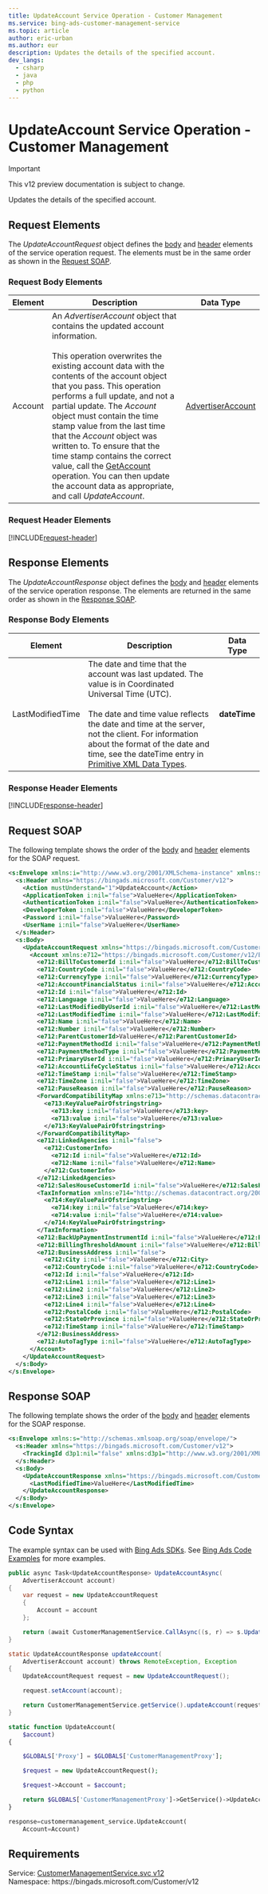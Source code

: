 ```yaml
---
title: UpdateAccount Service Operation - Customer Management
ms.service: bing-ads-customer-management-service
ms.topic: article
author: eric-urban
ms.author: eur
description: Updates the details of the specified account.
dev_langs: 
  - csharp
  - java
  - php
  - python
---
```

# UpdateAccount Service Operation - Customer Management

> [!IMPORTANT]
> This v12 preview documentation is subject to change.

Updates the details of the specified account.

## <a name="request"></a>Request Elements
The *UpdateAccountRequest* object defines the [body](#request-body) and [header](#request-header) elements of the service operation request. The elements must be in the same order as shown in the [Request SOAP](#request-soap). 

### <a name="request-body"></a>Request Body Elements

|Element|Description|Data Type|
|-----------|---------------|-------------|
|<a name="account"></a>Account|An *AdvertiserAccount* object that contains the updated account information.<br /><br />This operation overwrites the existing account data with the contents of the account object that you pass. This operation performs a full update, and not a partial update. The *Account* object must contain the time stamp value from the last time that the *Account* object was written to. To ensure that the time stamp contains the correct value, call the [GetAccount](../customer-management-service/getaccount.md) operation. You can then update the account data as appropriate, and call *UpdateAccount*.|[AdvertiserAccount](advertiseraccount.md)|

### <a name="request-header"></a>Request Header Elements
[!INCLUDE[request-header](./includes/request-header.md)]

## <a name="response"></a>Response Elements
The *UpdateAccountResponse* object defines the [body](#response-body) and [header](#response-header) elements of the service operation response. The elements are returned in the same order as shown in the [Response SOAP](#response-soap).

### <a name="response-body"></a>Response Body Elements

|Element|Description|Data Type|
|-----------|---------------|-------------|
|<a name="lastmodifiedtime"></a>LastModifiedTime|The date and time that the account was last updated. The value is in Coordinated Universal Time (UTC).<br/><br/> The date and time value reflects the date and time at the server, not the client. For information about the format of the date and time, see the dateTime entry in [Primitive XML Data Types](https://go.microsoft.com/fwlink/?linkid=859198).|**dateTime**|

### <a name="response-header"></a>Response Header Elements
[!INCLUDE[response-header](./includes/response-header.md)]

## <a name="request-soap"></a>Request SOAP
The following template shows the order of the [body](#request-body) and [header](#request-header) elements for the SOAP request.

```xml
<s:Envelope xmlns:i="http://www.w3.org/2001/XMLSchema-instance" xmlns:s="http://schemas.xmlsoap.org/soap/envelope/">
  <s:Header xmlns="https://bingads.microsoft.com/Customer/v12">
    <Action mustUnderstand="1">UpdateAccount</Action>
    <ApplicationToken i:nil="false">ValueHere</ApplicationToken>
    <AuthenticationToken i:nil="false">ValueHere</AuthenticationToken>
    <DeveloperToken i:nil="false">ValueHere</DeveloperToken>
    <Password i:nil="false">ValueHere</Password>
    <UserName i:nil="false">ValueHere</UserName>
  </s:Header>
  <s:Body>
    <UpdateAccountRequest xmlns="https://bingads.microsoft.com/Customer/v12">
      <Account xmlns:e712="https://bingads.microsoft.com/Customer/v12/Entities" i:nil="false">
        <e712:BillToCustomerId i:nil="false">ValueHere</e712:BillToCustomerId>
        <e712:CountryCode i:nil="false">ValueHere</e712:CountryCode>
        <e712:CurrencyType i:nil="false">ValueHere</e712:CurrencyType>
        <e712:AccountFinancialStatus i:nil="false">ValueHere</e712:AccountFinancialStatus>
        <e712:Id i:nil="false">ValueHere</e712:Id>
        <e712:Language i:nil="false">ValueHere</e712:Language>
        <e712:LastModifiedByUserId i:nil="false">ValueHere</e712:LastModifiedByUserId>
        <e712:LastModifiedTime i:nil="false">ValueHere</e712:LastModifiedTime>
        <e712:Name i:nil="false">ValueHere</e712:Name>
        <e712:Number i:nil="false">ValueHere</e712:Number>
        <e712:ParentCustomerId>ValueHere</e712:ParentCustomerId>
        <e712:PaymentMethodId i:nil="false">ValueHere</e712:PaymentMethodId>
        <e712:PaymentMethodType i:nil="false">ValueHere</e712:PaymentMethodType>
        <e712:PrimaryUserId i:nil="false">ValueHere</e712:PrimaryUserId>
        <e712:AccountLifeCycleStatus i:nil="false">ValueHere</e712:AccountLifeCycleStatus>
        <e712:TimeStamp i:nil="false">ValueHere</e712:TimeStamp>
        <e712:TimeZone i:nil="false">ValueHere</e712:TimeZone>
        <e712:PauseReason i:nil="false">ValueHere</e712:PauseReason>
        <ForwardCompatibilityMap xmlns:e713="http://schemas.datacontract.org/2004/07/System.Collections.Generic" i:nil="false">
          <e713:KeyValuePairOfstringstring>
            <e713:key i:nil="false">ValueHere</e713:key>
            <e713:value i:nil="false">ValueHere</e713:value>
          </e713:KeyValuePairOfstringstring>
        </ForwardCompatibilityMap>
        <e712:LinkedAgencies i:nil="false">
          <e712:CustomerInfo>
            <e712:Id i:nil="false">ValueHere</e712:Id>
            <e712:Name i:nil="false">ValueHere</e712:Name>
          </e712:CustomerInfo>
        </e712:LinkedAgencies>
        <e712:SalesHouseCustomerId i:nil="false">ValueHere</e712:SalesHouseCustomerId>
        <TaxInformation xmlns:e714="http://schemas.datacontract.org/2004/07/System.Collections.Generic" i:nil="false">
          <e714:KeyValuePairOfstringstring>
            <e714:key i:nil="false">ValueHere</e714:key>
            <e714:value i:nil="false">ValueHere</e714:value>
          </e714:KeyValuePairOfstringstring>
        </TaxInformation>
        <e712:BackUpPaymentInstrumentId i:nil="false">ValueHere</e712:BackUpPaymentInstrumentId>
        <e712:BillingThresholdAmount i:nil="false">ValueHere</e712:BillingThresholdAmount>
        <e712:BusinessAddress i:nil="false">
          <e712:City i:nil="false">ValueHere</e712:City>
          <e712:CountryCode i:nil="false">ValueHere</e712:CountryCode>
          <e712:Id i:nil="false">ValueHere</e712:Id>
          <e712:Line1 i:nil="false">ValueHere</e712:Line1>
          <e712:Line2 i:nil="false">ValueHere</e712:Line2>
          <e712:Line3 i:nil="false">ValueHere</e712:Line3>
          <e712:Line4 i:nil="false">ValueHere</e712:Line4>
          <e712:PostalCode i:nil="false">ValueHere</e712:PostalCode>
          <e712:StateOrProvince i:nil="false">ValueHere</e712:StateOrProvince>
          <e712:TimeStamp i:nil="false">ValueHere</e712:TimeStamp>
        </e712:BusinessAddress>
        <e712:AutoTagType i:nil="false">ValueHere</e712:AutoTagType>
      </Account>
    </UpdateAccountRequest>
  </s:Body>
</s:Envelope>
```

## <a name="response-soap"></a>Response SOAP
The following template shows the order of the [body](#response-body) and [header](#response-header) elements for the SOAP response.

```xml
<s:Envelope xmlns:s="http://schemas.xmlsoap.org/soap/envelope/">
  <s:Header xmlns="https://bingads.microsoft.com/Customer/v12">
    <TrackingId d3p1:nil="false" xmlns:d3p1="http://www.w3.org/2001/XMLSchema-instance">ValueHere</TrackingId>
  </s:Header>
  <s:Body>
    <UpdateAccountResponse xmlns="https://bingads.microsoft.com/Customer/v12">
      <LastModifiedTime>ValueHere</LastModifiedTime>
    </UpdateAccountResponse>
  </s:Body>
</s:Envelope>
```

## <a name="example"></a>Code Syntax
The example syntax can be used with [Bing Ads SDKs](../guides/client-libraries.md). See [Bing Ads Code Examples](../guides/code-examples.md) for more examples.
```csharp
public async Task<UpdateAccountResponse> UpdateAccountAsync(
	AdvertiserAccount account)
{
	var request = new UpdateAccountRequest
	{
		Account = account
	};

	return (await CustomerManagementService.CallAsync((s, r) => s.UpdateAccountAsync(r), request));
}
```
```java
static UpdateAccountResponse updateAccount(
	AdvertiserAccount account) throws RemoteException, Exception
{
	UpdateAccountRequest request = new UpdateAccountRequest();

	request.setAccount(account);

	return CustomerManagementService.getService().updateAccount(request);
}
```
```php
static function UpdateAccount(
	$account)
{

	$GLOBALS['Proxy'] = $GLOBALS['CustomerManagementProxy'];

	$request = new UpdateAccountRequest();

	$request->Account = $account;

	return $GLOBALS['CustomerManagementProxy']->GetService()->UpdateAccount($request);
}
```
```python
response=customermanagement_service.UpdateAccount(
	Account=Account)
```

## Requirements
Service: [CustomerManagementService.svc v12](https://clientcenter.api.bingads.microsoft.com/Api/CustomerManagement/v12/CustomerManagementService.svc)  
Namespace: https\://bingads.microsoft.com/Customer/v12  

